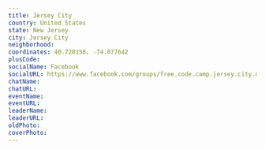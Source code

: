 ```yaml
---
title: Jersey City
country: United States
state: New Jersey
city: Jersey City
neighborhood: 
coordinates: 40.728158, -74.077642
plusCode:
socialName: Facebook
socialURL: https://www.facebook.com/groups/free.code.camp.jersey.city.new.jersey
chatName:
chatURL:
eventName:
eventURL:
leaderName:
leaderURL:
oldPhoto: 
coverPhoto:
---
```

